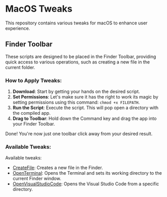 # MacOS Tweaks

This repository contains various tweaks for macOS to enhance user experience.

## Finder Toolbar

These scripts are designed to be placed in the Finder Toolbar, providing quick access to various operations, such as creating a new file in the current folder.

### How to Apply Tweaks:

1. **Download**: Start by getting your hands on the desired script.
2. **Set Permissions**: Let's make sure it has the right to work its magic by setting permissions using this command: `chmod +x FILEPATH`.
3. **Run the Script**: Execute the script. This will pop open a directory with the compiled app.
4. **Drag to Toolbar**: Hold down the Command key and drag the app into your Finder Toolbar.

Done! You're now just one toolbar click away from your desired result.

### Available Tweaks:

Available tweaks:

* [CreateFile](finder_toolbar/add_CreateFile.sh): Creates a new file in the Finder.
* [OpenTerminal](finder_toolbar/add_OpenTerminal.sh): Opens the Terminal and sets its working directory to the current Finder window.
* [OpenVisualStudioCode](finder_toolbar/add_OpenVisualStudioCode.sh): Opens the Visual Studio Code from a specific directory.
